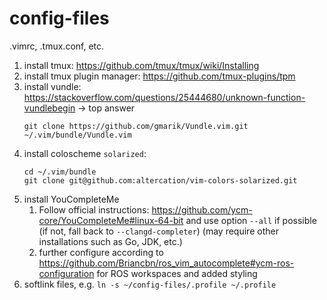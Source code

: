 # config-files
.vimrc, .tmux.conf, etc.

1. install tmux: https://github.com/tmux/tmux/wiki/Installing
2. install tmux plugin manager: https://github.com/tmux-plugins/tpm
3. install vundle: https://stackoverflow.com/questions/25444680/unknown-function-vundlebegin -> top answer
    ```
    git clone https://github.com/gmarik/Vundle.vim.git ~/.vim/bundle/Vundle.vim
    ```
4. install coloscheme `solarized`: 
    ```
    cd ~/.vim/bundle
    git clone git@github.com:altercation/vim-colors-solarized.git
    ```
5. install YouCompleteMe
    1. Follow official instructions: https://github.com/ycm-core/YouCompleteMe#linux-64-bit and use option `--all` if possible (if not, fall back to `--clangd-completer`) (may require other installations such as Go, JDK, etc.)
    2. further configure according to https://github.com/Briancbn/ros_vim_autocomplete#ycm-ros-configuration for ROS workspaces and added styling
6. softlink files, e.g. `ln -s ~/config-files/.profile ~/.profile`

